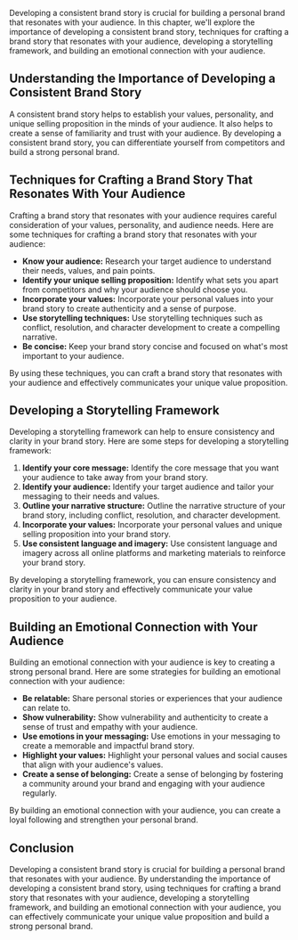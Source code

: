 
Developing a consistent brand story is crucial for building a personal brand that resonates with your audience. In this chapter, we'll explore the importance of developing a consistent brand story, techniques for crafting a brand story that resonates with your audience, developing a storytelling framework, and building an emotional connection with your audience.

Understanding the Importance of Developing a Consistent Brand Story
-------------------------------------------------------------------

A consistent brand story helps to establish your values, personality, and unique selling proposition in the minds of your audience. It also helps to create a sense of familiarity and trust with your audience. By developing a consistent brand story, you can differentiate yourself from competitors and build a strong personal brand.

Techniques for Crafting a Brand Story That Resonates With Your Audience
-----------------------------------------------------------------------

Crafting a brand story that resonates with your audience requires careful consideration of your values, personality, and audience needs. Here are some techniques for crafting a brand story that resonates with your audience:

* **Know your audience:** Research your target audience to understand their needs, values, and pain points.
* **Identify your unique selling proposition:** Identify what sets you apart from competitors and why your audience should choose you.
* **Incorporate your values:** Incorporate your personal values into your brand story to create authenticity and a sense of purpose.
* **Use storytelling techniques:** Use storytelling techniques such as conflict, resolution, and character development to create a compelling narrative.
* **Be concise:** Keep your brand story concise and focused on what's most important to your audience.

By using these techniques, you can craft a brand story that resonates with your audience and effectively communicates your unique value proposition.

Developing a Storytelling Framework
-----------------------------------

Developing a storytelling framework can help to ensure consistency and clarity in your brand story. Here are some steps for developing a storytelling framework:

1. **Identify your core message:** Identify the core message that you want your audience to take away from your brand story.
2. **Identify your audience:** Identify your target audience and tailor your messaging to their needs and values.
3. **Outline your narrative structure:** Outline the narrative structure of your brand story, including conflict, resolution, and character development.
4. **Incorporate your values:** Incorporate your personal values and unique selling proposition into your brand story.
5. **Use consistent language and imagery:** Use consistent language and imagery across all online platforms and marketing materials to reinforce your brand story.

By developing a storytelling framework, you can ensure consistency and clarity in your brand story and effectively communicate your value proposition to your audience.

Building an Emotional Connection with Your Audience
---------------------------------------------------

Building an emotional connection with your audience is key to creating a strong personal brand. Here are some strategies for building an emotional connection with your audience:

* **Be relatable:** Share personal stories or experiences that your audience can relate to.
* **Show vulnerability:** Show vulnerability and authenticity to create a sense of trust and empathy with your audience.
* **Use emotions in your messaging:** Use emotions in your messaging to create a memorable and impactful brand story.
* **Highlight your values:** Highlight your personal values and social causes that align with your audience's values.
* **Create a sense of belonging:** Create a sense of belonging by fostering a community around your brand and engaging with your audience regularly.

By building an emotional connection with your audience, you can create a loyal following and strengthen your personal brand.

Conclusion
----------

Developing a consistent brand story is crucial for building a personal brand that resonates with your audience. By understanding the importance of developing a consistent brand story, using techniques for crafting a brand story that resonates with your audience, developing a storytelling framework, and building an emotional connection with your audience, you can effectively communicate your unique value proposition and build a strong personal brand.
